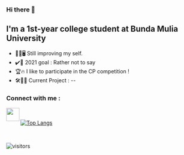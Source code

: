 ### Hi there 👋

## I'm a 1st-year college student at Bunda Mulia University
- 👦🏻🖥️ Still improving my self.
- ✔️🌈 2021 goal : Rather not to say
- 🏆🔥 I like to participate in the CP competition !
- 🛠👨‍💻 Current Project : --

### Connect with me : 
[<img align=left src="https://img.icons8.com/fluent/2x/instagram-new.png" width= 35px />][instagram]

<br /> 

[![Top Langs](https://github-readme-stats.vercel.app/api/top-langs/?username=Lemonide12)](https://github.com/anuraghazra/github-readme-stats)

<br />

![visitors](https://visitor-badge.glitch.me/badge?page_id=Lemonide12.visitor-badge)

[instagram]: https://www.instagram.com/kitbertlau

